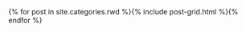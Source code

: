 <div class="tiles">{% for post in site.categories.rwd %}{% include post-grid.html %}{% endfor %}</div>